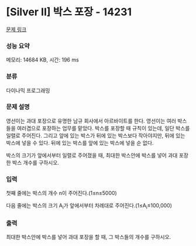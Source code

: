 # [Silver II] 박스 포장 - 14231 

[문제 링크](https://www.acmicpc.net/problem/14231) 

### 성능 요약

메모리: 14684 KB, 시간: 196 ms

### 분류

다이나믹 프로그래밍

### 문제 설명

<p>영선이는 과대 포장으로 유명한 남규 회사에서 아르바이트를 한다. 영선이는 여러 박스들을 여러겹으로 포장하는 업무를 맡았다. 박스를 포장할 때 규칙이 있는데, 일단 박스를 일렬로 주어진다. 그리고 앞에 있는 박스가 뒤에 있는 박스보다 작아야지만, 뒤에 있는 박스에 넣을 수 있다. 뒤에 있는 박스를 앞에 있는 박스에 넣을 순 없다.</p>

<p>박스의 크기가 앞에서부터 일렬로 주어졌을 때, 최대한 박스안에 박스를 넣어 과대 포장한 박스 개수를 구하시오.</p>

### 입력 

 <p>첫째 줄에는 박스의 개수 n이 주어진다.(1≤n≤5000)</p>

<p>다음 줄에는 박스의 크기 A<sub>i</sub>가 앞에서부터 차례대로 주어진다.(1≤A<sub>i</sub>≤100,000)</p>

### 출력 

 <p>최대한 박스안에 박스를 넣어 과대 포장을 할 때, 그 박스들의 개수를 구하시오.</p>

